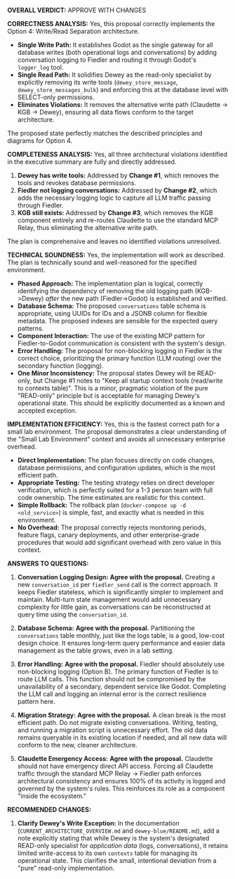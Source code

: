 **OVERALL VERDICT:** APPROVE WITH CHANGES

**CORRECTNESS ANALYSIS:**
Yes, this proposal correctly implements the Option 4: Write/Read Separation architecture.

-   **Single Write Path:** It establishes Godot as the single gateway for all database writes (both operational logs and conversations) by adding conversation logging to Fiedler and routing it through Godot's `logger_log` tool.
-   **Single Read Path:** It solidifies Dewey as the read-only specialist by explicitly removing its write tools (`dewey_store_message`, `dewey_store_messages_bulk`) and enforcing this at the database level with SELECT-only permissions.
-   **Eliminates Violations:** It removes the alternative write path (Claudette → KGB → Dewey), ensuring all data flows conform to the target architecture.

The proposed state perfectly matches the described principles and diagrams for Option 4.

**COMPLETENESS ANALYSIS:**
Yes, all three architectural violations identified in the executive summary are fully and directly addressed.

1.  **Dewey has write tools:** Addressed by **Change #1**, which removes the tools and revokes database permissions.
2.  **Fiedler not logging conversations:** Addressed by **Change #2**, which adds the necessary logging logic to capture all LLM traffic passing through Fiedler.
3.  **KGB still exists:** Addressed by **Change #3**, which removes the KGB component entirely and re-routes Claudette to use the standard MCP Relay, thus eliminating the alternative write path.

The plan is comprehensive and leaves no identified violations unresolved.

**TECHNICAL SOUNDNESS:**
Yes, the implementation will work as described. The plan is technically sound and well-reasoned for the specified environment.

-   **Phased Approach:** The implementation plan is logical, correctly identifying the dependency of removing the old logging path (KGB->Dewey) *after* the new path (Fiedler->Godot) is established and verified.
-   **Database Schema:** The proposed `conversations` table schema is appropriate, using UUIDs for IDs and a JSONB column for flexible metadata. The proposed indexes are sensible for the expected query patterns.
-   **Component Interaction:** The use of the existing MCP pattern for Fiedler-to-Godot communication is consistent with the system's design.
-   **Error Handling:** The proposal for non-blocking logging in Fiedler is the correct choice, prioritizing the primary function (LLM routing) over the secondary function (logging).
-   **One Minor Inconsistency:** The proposal states Dewey will be READ-only, but Change #1 notes to "Keep all startup context tools (read/write to contexts table)". This is a minor, pragmatic violation of the pure "READ-only" principle but is acceptable for managing Dewey's operational state. This should be explicitly documented as a known and accepted exception.

**IMPLEMENTATION EFFICIENCY:**
Yes, this is the fastest correct path for a small lab environment. The proposal demonstrates a clear understanding of the "Small Lab Environment" context and avoids all unnecessary enterprise overhead.

-   **Direct Implementation:** The plan focuses directly on code changes, database permissions, and configuration updates, which is the most efficient path.
-   **Appropriate Testing:** The testing strategy relies on direct developer verification, which is perfectly suited for a 1-3 person team with full code ownership. The time estimates are realistic for this context.
-   **Simple Rollback:** The rollback plan (`docker-compose up -d <old_service>`) is simple, fast, and exactly what is needed in this environment.
-   **No Overhead:** The proposal correctly rejects monitoring periods, feature flags, canary deployments, and other enterprise-grade procedures that would add significant overhead with zero value in this context.

**ANSWERS TO QUESTIONS:**
1.  **Conversation Logging Design:** **Agree with the proposal.** Creating a new `conversation_id` per `fiedler_send` call is the correct approach. It keeps Fiedler stateless, which is significantly simpler to implement and maintain. Multi-turn state management would add unnecessary complexity for little gain, as conversations can be reconstructed at query time using the `conversation_id`.

2.  **Database Schema:** **Agree with the proposal.** Partitioning the `conversations` table monthly, just like the logs table, is a good, low-cost design choice. It ensures long-term query performance and easier data management as the table grows, even in a lab setting.

3.  **Error Handling:** **Agree with the proposal.** Fiedler should absolutely use non-blocking logging (Option B). The primary function of Fiedler is to route LLM calls. This function should not be compromised by the unavailability of a secondary, dependent service like Godot. Completing the LLM call and logging an internal error is the correct resilience pattern here.

4.  **Migration Strategy:** **Agree with the proposal.** A clean break is the most efficient path. Do not migrate existing conversations. Writing, testing, and running a migration script is unnecessary effort. The old data remains queryable in its existing location if needed, and all new data will conform to the new, cleaner architecture.

5.  **Claudette Emergency Access:** **Agree with the proposal.** Claudette should not have emergency direct API access. Forcing all Claudette traffic through the standard MCP Relay -> Fiedler path enforces architectural consistency and ensures 100% of its activity is logged and governed by the system's rules. This reinforces its role as a component "inside the ecosystem."

**RECOMMENDED CHANGES:**

1.  **Clarify Dewey's Write Exception:** In the documentation (`CURRENT_ARCHITECTURE_OVERVIEW.md` and `dewey-blue/README.md`), add a note explicitly stating that while Dewey is the system's designated READ-only specialist for *application data* (logs, conversations), it retains limited write-access to its own `contexts` table for managing its operational state. This clarifies the small, intentional deviation from a "pure" read-only implementation.
